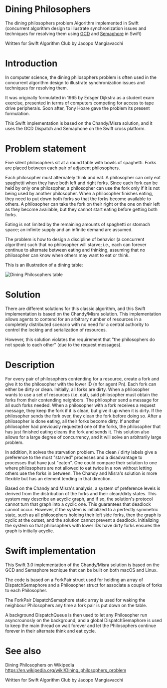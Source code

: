 # Dining Philosophers
The dining philosophers problem Algorithm implemented in Swift (concurrent algorithm design to illustrate synchronization issues and techniques for resolving them using [GCD](https://apple.github.io/swift-corelibs-libdispatch/) and [Semaphore](https://developer.apple.com/reference/dispatch/dispatchsemaphore) in Swift)

Written for Swift Algorithm Club by Jacopo Mangiavacchi


# Introduction

In computer science, the dining philosophers problem is often used in the concurrent algorithm design to illustrate synchronization issues and techniques for resolving them.

It was originally formulated in 1965 by Edsger Dijkstra as a student exam exercise, presented in terms of computers competing for access to tape drive peripherals. Soon after, Tony Hoare gave the problem its present formulation.

This Swift implementation is based on the Chandy/Misra solution, and it uses the GCD Dispatch and Semaphone on the Swift cross platform.

# Problem statement

Five silent philosophers sit at a round table with bowls of spaghetti. Forks are placed between each pair of adjacent philosophers.

Each philosopher must alternately think and eat. A philosopher can only eat spaghetti when they have both left and right forks. Since each fork can be held by only one philosopher, a philosopher can use the fork only if it is not being used by another philosopher. When a philosopher finishes eating, they need to put down both forks so that the forks become available to others. A philosopher can take the fork on their right or the one on their left as they become available, but they cannot start eating before getting both forks.

Eating is not limited by the remaining amounts of spaghetti or stomach space; an infinite supply and an infinite demand are assumed.

The problem is how to design a discipline of behavior (a concurrent algorithm) such that no philosopher will starve; i.e., each can forever continue to alternate between eating and thinking, assuming that no philosopher can know when others may want to eat or think.

This is an illustration of a dining table:

![Dining Philosophers table](https://upload.wikimedia.org/wikipedia/commons/7/7b/An_illustration_of_the_dining_philosophers_problem.png)

# Solution
There are different solutions for this classic algorithm, and this Swift implementation is based on the Chandy/Misra solution. This implementation allows agents to contend for an arbitrary number of resources in a completely distributed scenario with no need for a central authority to control the locking and serialization of resources. 

However, this solution violates the requirement that "the philosophers do not speak to each other" (due to the request messages).

# Description
For every pair of philosophers contending for a resource, create a fork and give it to the philosopher with the lower ID (n for agent Pn). Each fork can either be dirty or clean. Initially, all forks are dirty.
When a philosopher wants to use a set of resources (i.e. eat), said philosopher must obtain the forks from their contending neighbors. The philospher send a message for all such forks needed. When a philosopher with a fork receives a request message, they keep the fork if it is clean, but give it up when it is dirty. If the philosopher sends the fork over, they clean the fork before doing so.
After a philosopher is done eating, all their forks become dirty. If another philosopher had previously requested one of the forks, the philosopher that has just finished eating cleans the fork and sends it.
This solution also allows for a large degree of concurrency, and it will solve an arbitrarily large problem.

In addition, it solves the starvation problem. The clean / dirty labels give a preference to the most "starved" processes and a disadvantage to processes that have just "eaten". One could compare their solution to one where philosophers are not allowed to eat twice in a row without letting others use the forks in between. The Chandy and Misra's solution is more flexible but has an element tending in that direction.

Based on the Chandy and Misra's analysis, a system of preference levels is derived from the distribution of the forks and their clean/dirty states. This system may describe an acyclic graph, and if so, the solution's protocol cannot turn that graph into a cyclic one. This guarantees that deadlock cannot occur. However, if the system is initialized to a perfectly symmetric state, such as all philosophers holding their left side forks, then the graph is cyclic at the outset, and the solution cannot prevent a deadlock. Initializing the system so that philosophers with lower IDs have dirty forks ensures the graph is initially acyclic.


# Swift implementation

This Swift 3.0 implementation of the Chandy/Misra solution is based on the GCD and Semaphore tecnique that can be built on both macOS and Linux.

The code is based on a ForkPair struct used for holding an array of DispatchSemaphore and a Philosopher struct for associate a couple of forks to each Philosopher.

The ForkPair DispatchSemaphore static array is used for waking the neighbour Philosophers any time a fork pair is put down on the table.

A background DispatchQueue is then used to let any Philosopher run asyncrounosly on the background, and a global DispatchSemaphore is used to keep the main thread on wait forever and let the Philosophers continue forever in their alternate think and eat cycle.
  
# See also

Dining Philosophers on Wikipedia https://en.wikipedia.org/wiki/Dining_philosophers_problem

Written for Swift Algorithm Club by Jacopo Mangiavacchi
